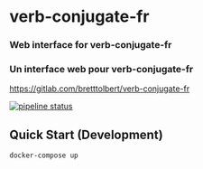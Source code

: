# verb-conjugate-fr

### Web interface for verb-conjugate-fr

### Un interface web pour verb-conjugate-fr

https://gitlab.com/bretttolbert/verb-conjugate-fr

[![pipeline status](https://gitlab.com/bretttolbert/verb-conjugate-fr/badges/master/pipeline.svg)](https://gitlab.com/bretttolbert/verb-conjugate-fr/pipelines)

## Quick Start (Development)
```
docker-compose up
```
